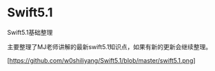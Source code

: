 # Swift5.1
Swift5.1基础整理

主要整理了MJ老师讲解的最新swift5.1知识点，如果有新的更新会继续整理。

[https://github.com/w0shiliyang/Swift5.1/blob/master/swift5.1.png]
